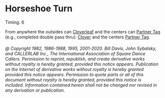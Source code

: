 
# Horseshoe Turn

Timing: 6

From anywhere the outsides can [Cloverleaf](../ms/cloverleaf.md) and the centers can
[Partner Tag](partner_tag.md) (e.g.,
completed double pass thru): [ Clover](clover_and_anything.md) and the centers
[Partner Tag](partner_tag.md).

###### @ Copyright 1982, 1986-1988, 1995, 2001-2020. Bill Davis, John Sybalsky, and CALLERLAB Inc., The International Association of Square Dance Callers. Permission to reprint, republish, and create derivative works without royalty is hereby granted, provided this notice appears. Publication on the Internet of derivative works without royalty is hereby granted provided this notice appears. Permission to quote parts or all of this document without royalty is hereby granted, provided this notice is included. Information contained herein shall not be changed nor revised in any derivation or publication.

